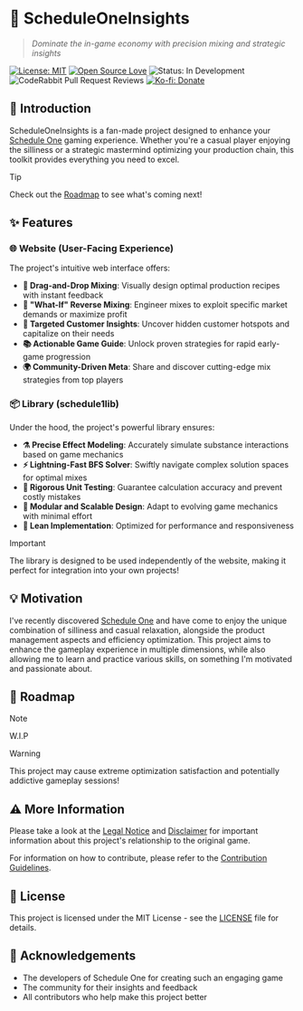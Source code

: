 # 🧪 ScheduleOneInsights

> _Dominate the in-game economy with precision mixing and strategic insights_

[![License: MIT](https://img.shields.io/badge/License-MIT-yellow.svg)](https://opensource.org/licenses/MIT)
[![Open Source Love](https://badges.frapsoft.com/os/v1/open-source.svg?v=103)](https://github.com/ellerbrock/open-source-badges/)
![Status: In Development](https://img.shields.io/badge/Status-In%20Development-blue)
![CodeRabbit Pull Request Reviews](https://img.shields.io/coderabbit/prs/github/Neonsy/ScheduleOneInsights?utm_source=oss&utm_medium=github&utm_campaign=Neonsy%2FScheduleOneInsights&labelColor=171717&color=FF570A&link=https%3A%2F%2Fcoderabbit.ai&label=CodeRabbit+Reviews)
[![Ko-fi: Donate](https://img.shields.io/badge/Ko--fi-Support%20Project-FF5E5B?style=flat&logo=ko-fi)](https://ko-fi.com/neonsy)

## 🚀 Introduction

ScheduleOneInsights is a fan-made project designed to enhance your [Schedule One](https://www.scheduleonegame.com) gaming experience.
Whether you're a casual player enjoying the silliness or a strategic mastermind optimizing your production chain, this toolkit provides everything you need to excel.

> [!TIP]
> Check out the [Roadmap](#-roadmap) to see what's coming next!

## ✨ Features

### 🌐 Website (User-Facing Experience)

The project's intuitive web interface offers:

-   **🧩 Drag-and-Drop Mixing**: Visually design optimal production recipes with instant feedback
-   **🔄 "What-If" Reverse Mixing**: Engineer mixes to exploit specific market demands or maximize profit
-   **👥 Targeted Customer Insights**: Uncover hidden customer hotspots and capitalize on their needs
-   **📚 Actionable Game Guide**: Unlock proven strategies for rapid early-game progression
-   **🌍 Community-Driven Meta**: Share and discover cutting-edge mix strategies from top players

### 📦 Library (schedule1lib)

Under the hood, the project's powerful library ensures:

-   **⚗️ Precise Effect Modeling**: Accurately simulate substance interactions based on game mechanics
-   **⚡ Lightning-Fast BFS Solver**: Swiftly navigate complex solution spaces for optimal mixes
-   **🧪 Rigorous Unit Testing**: Guarantee calculation accuracy and prevent costly mistakes
-   **🧩 Modular and Scalable Design**: Adapt to evolving game mechanics with minimal effort
-   **🚀 Lean Implementation**: Optimized for performance and responsiveness

> [!IMPORTANT]
> The library is designed to be used independently of the website, making it perfect for integration into your own projects!

## 💡 Motivation

I've recently discovered [Schedule One](https://www.scheduleonegame.com) and have come to enjoy the unique combination of silliness and casual relaxation, alongside the product management aspects and efficiency optimization.
This project aims to enhance the gameplay experience in multiple dimensions, while also allowing me to learn and practice various skills, on something I'm motivated and passionate about.

## 🌟 Roadmap

> [!NOTE]
> W.I.P

> [!WARNING]
> This project may cause extreme optimization satisfaction and potentially addictive gameplay sessions!

## ⚠️ More Information

Please take a look at the [Legal Notice](</Markdown/LEGAL NOTICE.md>) and [Disclaimer](/Markdown/DISCLAIMER.md) for important information about this project's relationship to the original game.

For information on how to contribute, please refer to the [Contribution Guidelines](/Markdown/CONTRIBUTING.md).

## 📄 License

This project is licensed under the MIT License - see the [LICENSE](../LICENSE) file for details.

## 🙏 Acknowledgements

-   The developers of Schedule One for creating such an engaging game
-   The community for their insights and feedback
-   All contributors who help make this project better
